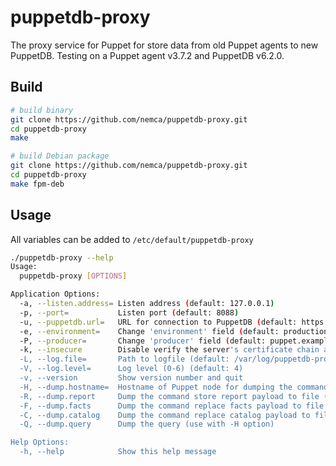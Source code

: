 # puppetdb-proxy

The proxy service for Puppet for store data from old Puppet agents to new PuppetDB.
Testing on a Puppet agent v3.7.2 and PuppetDB v6.2.0.

## Build
```sh
# build binary
git clone https://github.com/nemca/puppetdb-proxy.git
cd puppetdb-proxy
make
```
```sh
# build Debian package
git clone https://github.com/nemca/puppetdb-proxy.git
cd puppetdb-proxy
make fpm-deb
```

## Usage
All variables can be added to `/etc/default/puppetdb-proxy`
```sh
./puppetdb-proxy --help
Usage:
  puppetdb-proxy [OPTIONS]

Application Options:
  -a, --listen.address= Listen address (default: 127.0.0.1)
  -p, --port=           Listen port (default: 8088)
  -u, --puppetdb.url=   URL for connection to PuppetDB (default: https://puppetdb.example.com)
  -e, --environment=    Change 'environment' field (default: production)
  -P, --producer=       Change 'producer' field (default: puppet.example.com)
  -k, --insecure        Disable verify the server's certificate chain and hostname
  -L, --log.file=       Path to logfile (default: /var/log/puppetdb-proxy.log)
  -V, --log.level=      Log level (0-6) (default: 4)
  -v, --version         Show version number and quit
  -H, --dump.hostname=  Hostname of Puppet node for dumping the commands payload to file /tmp/$hostname-$command.json (use with -C|-F|-R|-Q options)
  -R, --dump.report     Dump the command store report payload to file (use with -H option)
  -F, --dump.facts      Dump the command replace facts payload to file (use with -H option)
  -C, --dump.catalog    Dump the command replace catalog payload to file (use with -H option)
  -Q, --dump.query      Dump the query (use with -H option)

Help Options:
  -h, --help            Show this help message
```
